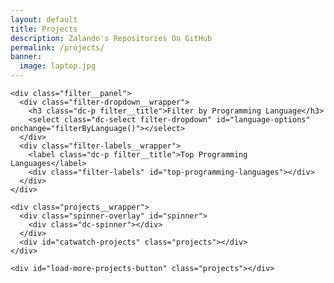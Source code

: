 ```yaml
---
layout: default
title: Projects
description: Zalando's Repositories On GitHub
permalink: /projects/
banner:
  image: laptop.jpg
---
```

<section class="dc--text-center page-section page-section--padding page-section--padding-small page-section--background-white" id="os-projects">
  <div class="dc-container dc-container--limited">
    <div id="catwatch-statistics" class="statistics"></div>

    <div class="filter__panel">
      <div class="filter-dropdown__wrapper">
        <h3 class="dc-p filter__title">Filter by Programming Language</h3>
        <select class="dc-select filter-dropdown" id="language-options" onchange="filterByLanguage()"></select>
      </div>
      <div class="filter-labels__wrapper">
        <label class="dc-p filter__title">Top Programming Languages</label>
        <div class="filter-labels" id="top-programming-languages"></div>
      </div>
    </div>

    <div class="projects__wrapper">
      <div class="spinner-overlay" id="spinner">
        <div class="dc-spinner"></div>
      </div>
      <div id="catwatch-projects" class="projects"></div>
    </div>

    <div id="load-more-projects-button" class="projects"></div>
  </div>
</section>

<script src="../components/filterOption.js" type="text/javascript"></script>
<script src="../components/filterLabel.js" type="text/javascript"></script>
<script src="../components/loadMoreProjects.js" type="text/javascript"></script>

<script type="text/javascript">
  async function init() {
    store.setPath('../');
    displayLanguageOptions();
    displayTopProgrammingLanguages();
    await displayStatistics();
    await displayProjects();
  }
  init();
</script>
